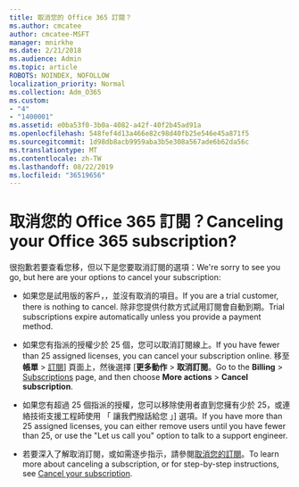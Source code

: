 ```yaml
---
title: 取消您的 Office 365 訂閱？
ms.author: cmcatee
author: cmcatee-MSFT
manager: mnirkhe
ms.date: 2/21/2018
ms.audience: Admin
ms.topic: article
ROBOTS: NOINDEX, NOFOLLOW
localization_priority: Normal
ms.collection: Adm_O365
ms.custom:
- "4"
- "1400001"
ms.assetid: e0ba53f0-3b0a-4082-a42f-40f2b45ad91a
ms.openlocfilehash: 548fef4d13a466e82c98d40fb25e546e45a871f5
ms.sourcegitcommit: 1d98db8acb9959aba3b5e308a567ade6b62da56c
ms.translationtype: MT
ms.contentlocale: zh-TW
ms.lasthandoff: 08/22/2019
ms.locfileid: "36519656"
---
```

# <a name="canceling-your-office-365-subscription"></a><span data-ttu-id="87d6f-102">取消您的 Office 365 訂閱？</span><span class="sxs-lookup"><span data-stu-id="87d6f-102">Canceling your Office 365 subscription?</span></span>

<span data-ttu-id="87d6f-103">很抱歉若要查看您移，但以下是您要取消訂閱的選項：</span><span class="sxs-lookup"><span data-stu-id="87d6f-103">We're sorry to see you go, but here are your options to cancel your subscription:</span></span>
  
- <span data-ttu-id="87d6f-104">如果您是試用版的客戶，，並沒有取消的項目。</span><span class="sxs-lookup"><span data-stu-id="87d6f-104">If you are a trial customer, there is nothing to cancel.</span></span> <span data-ttu-id="87d6f-105">除非您提供付款方式試用訂閱會自動到期。</span><span class="sxs-lookup"><span data-stu-id="87d6f-105">Trial subscriptions expire automatically unless you provide a payment method.</span></span>

- <span data-ttu-id="87d6f-106">如果您有指派的授權少於 25 個，您可以取消訂閱線上。</span><span class="sxs-lookup"><span data-stu-id="87d6f-106">If you have fewer than 25 assigned licenses, you can cancel your subscription online.</span></span> <span data-ttu-id="87d6f-107">移至**帳單** \> [訂閱](https://go.microsoft.com/fwlink/p/?linkid=842054)] 頁面上，然後選擇 [**更多動作** \> **取消訂閱**。</span><span class="sxs-lookup"><span data-stu-id="87d6f-107">Go to the **Billing** \> [Subscriptions](https://go.microsoft.com/fwlink/p/?linkid=842054) page, and then choose **More actions** \> **Cancel subscription**.</span></span>

- <span data-ttu-id="87d6f-108">如果您有超過 25 個指派的授權，您可以移除使用者直到您擁有少於 25，或連絡技術支援工程師使用 「 讓我們撥話給您 」] 選項。</span><span class="sxs-lookup"><span data-stu-id="87d6f-108">If you have more than 25 assigned licenses, you can either remove users until you have fewer than 25, or use the "Let us call you" option to talk to a support engineer.</span></span>

- <span data-ttu-id="87d6f-109">若要深入了解取消訂閱，或如需逐步指示，請參閱[取消您的訂閱](https://docs.microsoft.com/office365/admin/subscriptions-and-billing/cancel-your-subscription)。</span><span class="sxs-lookup"><span data-stu-id="87d6f-109">To learn more about canceling a subscription, or for step-by-step instructions, see [Cancel your subscription](https://docs.microsoft.com/office365/admin/subscriptions-and-billing/cancel-your-subscription).</span></span>